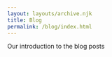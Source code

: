 ```yaml
---
layout: layouts/archive.njk
title: Blog
permalink: /blog/index.html
---
```

Our introduction to the blog posts
